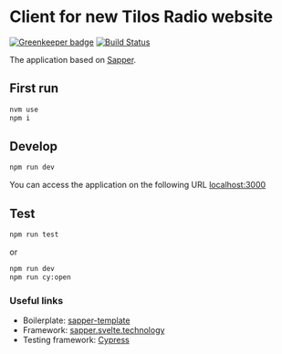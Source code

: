 # Client for new Tilos Radio website

[![Greenkeeper badge](https://badges.greenkeeper.io/rudywaltz/tilos-client.svg)](https://greenkeeper.io/)
[![Build Status](https://travis-ci.com/rudywaltz/tilos-client.svg?branch=master)](https://travis-ci.com/rudywaltz/tilos-client)

The application based on [Sapper](https://github.com/sveltejs/sapper).

## First run

```bash
nvm use
npm i
```

## Develop

```bash
npm run dev
```

You can access the application on the following URL [localhost:3000](http://localhost:3000)

## Test
```bash
npm run test
```
or
```bash
npm run dev
npm run cy:open
```

### Useful links
- Boilerplate: [sapper-template](https://github.com/sveltejs/sapper-template)
- Framework: [sapper.svelte.technology](https://sapper.svelte.technology)
- Testing framework: [Cypress](https://docs.cypress.io/)
